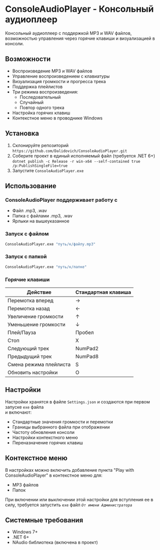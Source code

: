 # ConsoleAudioPlayer - Консольный аудиоплеер



Консольный аудиоплеер с поддержкой MP3 и WAV файлов, возможностью управления через горячие клавиши и визуализацией в консоли.

## Возможности

- Воспроизведение MP3 и WAV файлов
- Управление воспроизведением с клавиатуры
- Визуализация громкости и прогресса трека
- Поддержка плейлистов
- Три режима воспроизведения:
  - Последовательный
  - Случайный
  - Повтор одного трека
- Настройка горячих клавиш
- Контекстное меню в проводнике Windows

## Установка

1. Склонируйте репозиторий  
`https://github.com/Dalidovich/ConsoleAudioPlayer.git`
2. Соберите проект в единый исполняемый файл (требуется .NET 6+)  
`dotnet publish -c Release -r win-x64 --self-contained true /p:PublishSingleFile=true`
3. Запустите `ConsoleAudioPlayer.exe`


## Использование

### ConsoleAudioPlayer поддерживает работу с
- Файл .mp3, .wav
- Папка с файлами .mp3, .wav
- Ярлыки на вышеуказанное

### Запуск с файлом
```bash
ConsoleAudioPlayer.exe "путь/к/файлу.mp3" 
```
### Запуск с папкой
```bash
ConsoleAudioPlayer.exe "путь/к/папке"
```

### Горячие клавиши

| Действие               | Стандартная клавиша |
|------------------------|---------------------|
| Перемотка вперед       | →                   |
| Перемотка назад        | ←                   |
| Увеличение громкости   | ↑                   |
| Уменьшение громкости   | ↓                   |
| Плей/Пауза             | Пробел              |
| Стоп                   | X                   |
| Следующий трек         | NumPad2             |
| Предыдущий трек        | NumPad8             |
| Смена режима плейлиста | S                   |
| Обновить настройки     | O                   |

## Настройки

Настройки хранятся в файле `Settings.json` и создаются при первом запуске `exe` файла  
и включают:

- Стандартные значения громкости и перемотки
- Границы выбранного файла при отображении
- Частоту обновления консоли
- Настройки контекстного меню
- Переназначение горячих клавиш

## Контекстное меню

В настройках можно включить добавление пункта "Play with ConsoleAudioPlayer" в контекстное меню для:
- MP3 файлов
- Папок

При включении или выключении этой настройки для вступления ее в силу, требуется запустить `exe` файл *``От имени Администратора``*

## Системные требования

- Windows 7+
- .NET 6+
- NAudio библиотека (включена в проект)
